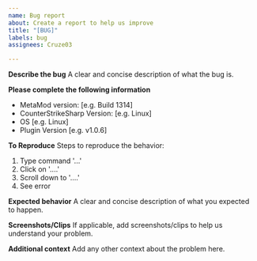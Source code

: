 ```yaml
---
name: Bug report
about: Create a report to help us improve
title: "[BUG]"
labels: bug
assignees: Cruze03

---
```


**Describe the bug**
A clear and concise description of what the bug is.

**Please complete the following information**
 - MetaMod version: [e.g. Build 1314]
 - CounterStrikeSharp Version: [e.g. Linux]
 - OS [e.g. Linux]
 - Plugin Version [e.g. v1.0.6]

**To Reproduce**
Steps to reproduce the behavior:
1. Type command '...'
2. Click on '....'
3. Scroll down to '....'
4. See error

**Expected behavior**
A clear and concise description of what you expected to happen.

**Screenshots/Clips**
If applicable, add screenshots/clips to help us understand your problem.

**Additional context**
Add any other context about the problem here.
